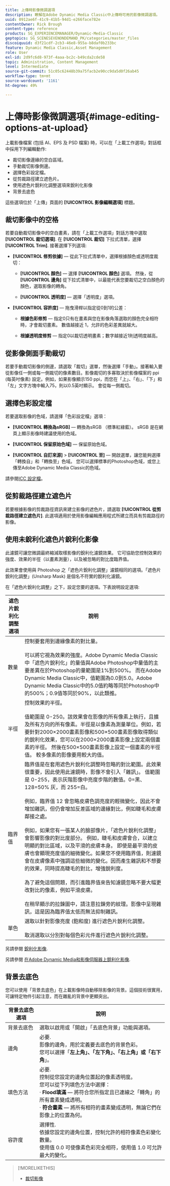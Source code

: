 ```yaml
---
title: 上傳時影像微調選項
description: 瞭解在Adobe Dynamic Media Classic中上傳時可用的影像微調選項。
uuid: 0912ae6f-41c9-41b5-94d1-e266face782e
contentOwner: Rick Brough
content-type: reference
products: SG_EXPERIENCEMANAGER/Dynamic-Media-Classic
geptopics: SG_SCENESEVENONDEMAND_PK/categories/master_files
discoiquuid: d3f21cdf-2cb3-46e8-955a-b8daf0b233bc
feature: Dynamic Media Classic,Asset Management
role: User
exl-id: 2d9fc6d8-973f-4aaa-bc2c-b49cda2cde58
topic: Administration, Content Management
level: Intermediate
source-git-commit: 51c05c62448b39a75facb2e90cc9da5d0f26ab45
workflow-type: tm+mt
source-wordcount: '1161'
ht-degree: 49%

---
```


# 上傳時影像微調選項{#image-editing-options-at-upload}

上載影像檔案 (包括 AI、EPS 及 PSD 檔案) 時，可以在「上載工作選項」對話框中採用下列編輯動作:

* 裁切影像邊緣的空白區域。
* 手動裁切影像側邊。
* 選擇色彩設定檔。
* 從剪裁路徑建立遮色片。
* 使用遮色片銳利化調整選項來銳利化影像
* 背景去底色

這些選項位於「上傳」頁面的 **[!UICONTROL 影像編輯選項]** 標題。

## 裁切影像中的空格

若要自動裁切影像中的空白畫素，請在「上載工作選項」對話方塊中選取 **[!UICONTROL 裁切選項]**. 在 **[!UICONTROL 裁切]** 下拉式清單，選擇 **[!UICONTROL Trim]**. 接著選擇下列選項:

* **[!UICONTROL 修剪依據]**  — 從此下拉式清單中，選擇根據顏色或透明度裁切：

   * **[!UICONTROL 顏色]**  — 選擇 **[!UICONTROL 顏色]** 選項。 然後，從 **[!UICONTROL 邊角]** 從下拉式清單中，以最能代表您要裁切之空白顏色的顏色，選取影像的轉角。

   * **[!UICONTROL 透明度]**  — 選擇「透明度」選項。

* **[!UICONTROL 容許度]**  — 拖曳滑桿以指定從0到1的公差：

   * **根據色彩修剪**  — 指定0只有在畫素與您在影像角落選取的顏色完全相符時，才會裁切畫素。 數值越接近 1，允許的色彩差異就越大。

   * **根據透明度修剪**  — 指定0以裁切透明畫素；數字越接近1則透明度越高。

## 從影像側面手動裁切

若要手動裁切影像的側邊，請選取「裁切」選單，然後選擇「手動」。接著輸入要從影像任一側或每一側裁切的像素數目。影像裁切的多寡取決於影像檔案的 ppi (每英吋像素) 設定。例如，如果影像顯示150 ppi，而您在「上」、「右」、「下」和「左」文字方塊中輸入75，則以0.5英吋顯示。 會從每一側裁切。

## 選擇色彩設定檔

若要選取影像的色域，請選擇「色彩設定檔」選項：

* **[!UICONTROL 轉換為sRGB]**  — 轉換為sRGB （標準紅綠藍）。 sRGB 是在網頁上顯示影像時建議使用的色域。

* **[!UICONTROL 保留原始色域]**  — 保留原始色域。

* **[!UICONTROL 自訂來源]** > **[!UICONTROL 至]**  — 開啟選單，讓您能夠選擇「轉換自」和「轉換至」色域。 您可以選擇標準的Photoshop色域，或您上傳至Adobe Dynamic Media Classic的色域。

請參閱[ICC 設定檔](icc-profiles.md#icc_profiles)。

## 從剪裁路徑建立遮色片

若要根據影像的剪裁路徑資訊來建立影像的遮色片，請選取 **[!UICONTROL 從剪裁路徑建立遮色片]**. 此選項適用於使用影像編輯應用程式所建立而具有剪裁路徑的影像。

## 使用未銳利化遮色片銳利化影像

此濾鏡可讓您微調最終縮減取樣影像的銳利化濾鏡效果。 它可協助您控制效果的強度、效果的半徑（以畫素測量），以及被忽略的對比度臨界值。

此效果會使用與 Photoshop 之「遮色片銳利化調整」濾鏡相同的選項。「遮色片銳利化調整」(Unsharp Mask) 是個名不符實的銳利化濾鏡。

在「遮色片銳利化調整」之下，設定您要的選項。下表說明設定選項: 

| 遮色片銳利化調整選項 | 說明 |
| --- | --- |
| 數量 | 控制要套用到邊緣像素的對比量。<br><br>可以將它視為效果的強度。Adobe Dynamic Media Classic中「遮色片銳利化」的量值與Adobe Photoshop中量值的主要差異在於Photoshop的量範圍是1%到500%。 而在Adobe Dynamic Media Classic中，值範圍為0.0到5.0。Adobe Dynamic Media Classic中的5.0值約略等同於Photoshop中的500%；0.9值等同於90%，以此類推。 |
| 半徑 | 控制效果的半徑。<br><br>值範圍是 0-250。該效果會在影像的所有像素上執行，且擴及所有方向的所有像素。半徑是以像素為測量單位。例如，若要針對2000×2000畫素影像和500×500畫素影像取得類似的銳利化效果，您可以在2000×2000畫素影像上設定兩個畫素的半徑。 然後在500×500畫素影像上設定一個畫素的半徑值。 較多像素的影像要用較大的值。 |
| 臨界值 | 臨界值是在套用遮色片銳利化調整時忽略的對比範圍。此效果很重要，因此使用此濾鏡時，影像不會引入「雜訊」。 值範圍是 0-255，表示灰階影像中亮度步階的數值。0=黑、128=50% 灰，而 255=白。<br><br>例如，臨界值 12 會忽略皮膚色調亮度的輕微變化，因此不會增加雜訊，但仍會增加反差區域的邊緣對比，例如睫毛和皮膚鄰接之處。<br><br>例如，如果您有一張某人的臉部像片，「遮色片銳利化調整」會影響影像的對比度部分。 例如，睫毛和皮膚會合，以建立明顯的對比區域，以及平滑的皮膚本身。 即使是最平滑的皮膚也會顯現亮度值的細微變化。如果您不使用臨界值，則濾鏡會在皮膚像素中強調這些細微的變化。因而產生雜訊和不想要的效果，同時提高睫毛的對比，增強銳利度。<br><br>為了避免這個問題，而引進臨界值來告知濾鏡忽略不要大幅更改對比的像素，例如平滑皮膚。<br><br>在稍早顯示的拉鍊圖中，請注意拉鍊旁的紋理。影像中呈現雜訊，這是因為臨界值太低而無法抑制雜訊。 |
| 單色 | 選取以針對影像亮度 (飽和度) 進行遮色片銳利化調整。<br><br>取消選取以分別對每個色彩元件進行遮色片銳利化調整。 |

另請參閱 [銳利化影像](sharpening-image.md#sharpening_an_image).

另請參閱 [在Adobe Dynamic Media和影像伺服器上銳利化影像](/help/using/assets/s7_sharpening_images.pdf).

## 背景去底色

您可以使用「背景去底色」在上載影像時自動移除影像的背景。這個技術很實用，可讓特定物件引起注意，而在雜亂的背景中更顯突出。

| 背景去底色選項 | 說明 |
| --- | --- |
| 背景去底色 | 選取以啟用或「開啟」「去底色背景」功能與選項。 |
| 邊角 | 必要.<br>影像的邊角，用於定義要去底色的背景色彩。<br>您可以選擇「<b>左上角」、「左下角」、「右上角」或「右下角</b>」。 |
| 填色方法 | 必要. <br>控制從您設定的邊角位置起的像素透明度。<br>您可以從下列填色方法中選擇：<br>· <b>Flood填滿</b>  — 將符合您所指定且已連線之「轉角」的所有畫素變成透明。<br>· <b>符合畫素</b>  — 將所有相符的畫素變成透明，無論它們在影像上的位置為何。 |
| 容許度 | 選擇性.<br>依據您設定的邊角位置，控制允許的相符像素色彩變化數量。<br>使用值 0.0 可使像素色彩完全相符，使用值 1.0 可允許最大的變化。 |

>[!MORELIKETHIS]
>
>* [裁切影像](cropping-image.md#cropping_an_image)
